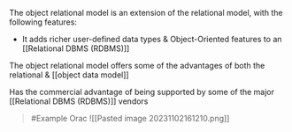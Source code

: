 The object relational model is an extension of the relational model, with the following features:
- It adds richer user-defined data types & Object-Oriented features to an [[Relational DBMS (RDBMS)]]

The object relational model offers some of the advantages of both the relational & [[object data model]]

Has the commercial advantage of being supported by some of the major [[Relational DBMS (RDBMS)]] vendors
>	#Example 
>	Orac
![[Pasted image 20231102161210.png]]